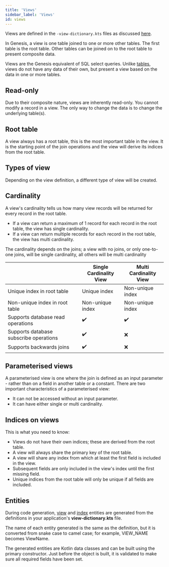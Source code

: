 ```yaml
---
title: 'Views'
sidebar_label: 'Views'
id: views
---
```




Views are defined in the `-view-dictionary.kts` files as discussed 
[here](/database/fields-tables-views/views/).

In Genesis, a view is one table joined to one or more other tables. The first table is the root table. Other tables can be joined on to the root table to present composite data. 

Views are the Genesis equivalent of SQL select queries. Unlike [tables](/database/data-types/table-entities/), views do not have any data of their own, but present a view based on the data in one or more tables. 

## Read-only

Due to their composite nature, views are inherently read-only. You cannot modify a record in a view. The only way
to change the data is to change the underlying table(s). 

## Root table

A view always has a root table, this is the most important table in the view. It is the starting point of the join
operations and the view will derive its indices from the root table.

## Types of view

Depending on the view definition, a different type of view will be created.

## Cardinality

A view's cardinality tells us how many view records will be returned for every record in the root table. 

- If a view can return a maximum of 1 record for each record in the root table, the view has single cardinality. 
- If a view can return multiple records for each record in the root table, the view has multi cardinality. 

The cardinality depends on the joins; a view with no joins, or only one-to-one joins, will be single 
cardinality, all others will be multi cardinality

|                                        | Single Cardinality <br/>  View | Multi Cardinality<br/> View |
|----------------------------------------|--------------------------------|-----------------------------|
| Unique index in root table             | Unique index                   | Non-unique index            |
| Non-unique index in root table         | Non-unique index               | Non-unique index            |
| Supports database read operations      | ✔️                             | ✔️                          |
| Supports database subscribe operations | ✔️                             | ❌                           |
| Supports backwards joins               | ✔️                             | ❌                           |

## Parameterised views

A parameterised view is one where the join is defined as an input parameter - rather than on a field in another table or a constant. 
There are two important characteristics of a parameterised view:
- It can not be accessed without an input parameter.
- It can have either single or multi cardinality.

## Indices on views

This is what you need to know:

- Views do not have their own indices; these are derived from the root table. 
- A view will always share the primary key of the root table.
- A view will share any index from which at least the first field is included in the view. 
- Subsequent fields are only included in the view's index until the first missing field. 
- Unique indices from the root table will only be unique if all fields are included.

## Entities

During code generation, [view](/database/data-types/views-entities/) and [index](/database/data-types/index-entities/) entities are generated from the definitions in your application's **view-dictionary.kts** file. 

The name of each entity generated is the same as the definition, but it is converted from snake case to camel case; for example, VIEW_NAME becomes ViewName.

The generated entities are Kotlin data classes and can be built using the primary constructor. Just before the object is built, it is validated to make sure all required fields have been set.
 